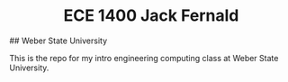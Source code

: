 <h1 align="center">ECE 1400 Jack Fernald</h1>
## Weber State University

This is the repo for my intro engineering computing class at Weber State University.
